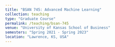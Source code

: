 ```yaml
---
title: "BSAN 745: Advanced Machine Learning"
collection: teaching
type: "Graduate Course"
permalink: /teaching/bsan-745
venue: "University of Kansas School of Business"
semesters: "Spring 2021 - Spring 2023"
location: "Lawrence, KS, USA"
---
```



